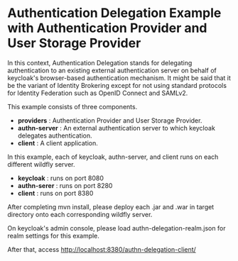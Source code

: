 Authentication Delegation Example with Authentication Provider and User Storage Provider
===================================
In this context, Authentication Delegation stands for delegating authentication to an existing external authentication server on behalf of keycloak's browser-based authentication mechanism. It might be said that it be the variant of Identity Brokering except for not using standard protocols for Identity Federation such as OpenID Connect and SAMLv2.

This example consists of three components.

* **providers** : Authentication Provider and User Storage Provider.
* **authn-server** : An external authentication server to which keycloak delegates authentication.
* **client** : A client application.

In this example, each of keycloak, authn-server, and client runs on each different wildfly server.

* **keycloak** : runs on port 8080
* **authn-serer** : runs on port 8280
* **client** : runs on port 8380

After completing mvn install, please deploy each .jar and .war in target directory onto each corresponding wildfly server.

On keycloak's admin console, please load authn-delegation-realm.json for realm settings for this example.

After that, access [http://localhost:8380/authn-delegation-client/](http://localhost:8380/authn-delegation-client/)



